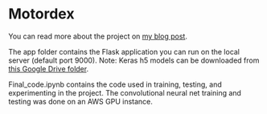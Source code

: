 # Motordex
You can read more about the project on [my blog post](http://www.justindchien.com/blog/motordex).

The app folder contains the Flask application you can run on the local server (default port 9000).
Note: Keras h5 models can be downloaded from [this Google Drive folder](https://drive.google.com/open?id=0B-LdLn5YkfNUbW9mRFRXdWRhQVU).

Final_code.ipynb contains the code used in training, testing, and experimenting in the project. The convolutional neural net training and testing was done on an AWS GPU instance.
